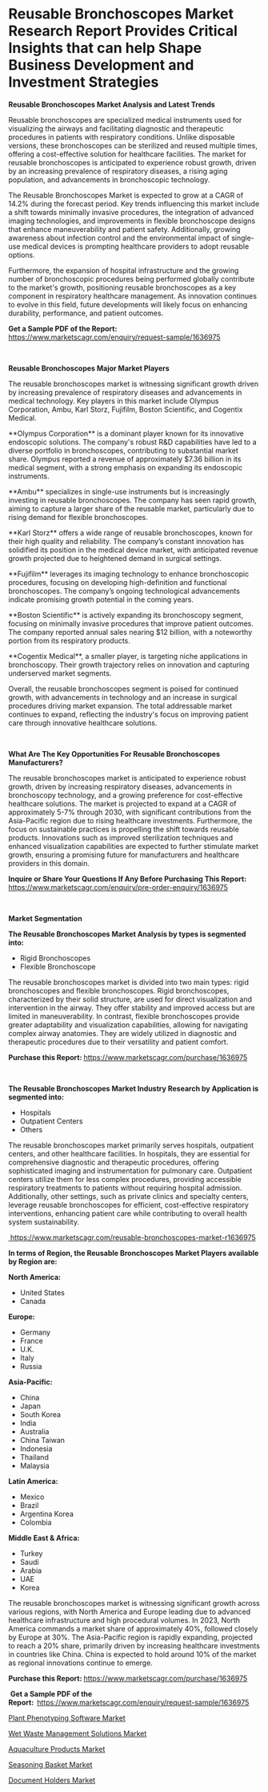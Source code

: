 <p><h1>Reusable Bronchoscopes Market Research Report Provides Critical Insights that can help Shape Business Development and Investment Strategies</h1></p><p><strong>Reusable Bronchoscopes Market Analysis and Latest Trends</strong></p>
<p><p>Reusable bronchoscopes are specialized medical instruments used for visualizing the airways and facilitating diagnostic and therapeutic procedures in patients with respiratory conditions. Unlike disposable versions, these bronchoscopes can be sterilized and reused multiple times, offering a cost-effective solution for healthcare facilities. The market for reusable bronchoscopes is anticipated to experience robust growth, driven by an increasing prevalence of respiratory diseases, a rising aging population, and advancements in bronchoscopic technology.</p><p>The Reusable Bronchoscopes Market is expected to grow at a CAGR of 14.2% during the forecast period. Key trends influencing this market include a shift towards minimally invasive procedures, the integration of advanced imaging technologies, and improvements in flexible bronchoscope designs that enhance maneuverability and patient safety. Additionally, growing awareness about infection control and the environmental impact of single-use medical devices is prompting healthcare providers to adopt reusable options.</p><p>Furthermore, the expansion of hospital infrastructure and the growing number of bronchoscopic procedures being performed globally contribute to the market's growth, positioning reusable bronchoscopes as a key component in respiratory healthcare management. As innovation continues to evolve in this field, future developments will likely focus on enhancing durability, performance, and patient outcomes.</p></p>
<p><strong>Get a Sample PDF of the Report:&nbsp;</strong> <a href="https://www.marketscagr.com/enquiry/request-sample/1636975">https://www.marketscagr.com/enquiry/request-sample/1636975</a></p>
<p>&nbsp;</p>
<p><strong>Reusable Bronchoscopes Major Market Players</strong></p>
<p><p>The reusable bronchoscopes market is witnessing significant growth driven by increasing prevalence of respiratory diseases and advancements in medical technology. Key players in this market include Olympus Corporation, Ambu, Karl Storz, Fujifilm, Boston Scientific, and Cogentix Medical.</p><p>**Olympus Corporation** is a dominant player known for its innovative endoscopic solutions. The company's robust R&D capabilities have led to a diverse portfolio in bronchoscopes, contributing to substantial market share. Olympus reported a revenue of approximately $7.36 billion in its medical segment, with a strong emphasis on expanding its endoscopic instruments.</p><p>**Ambu** specializes in single-use instruments but is increasingly investing in reusable bronchoscopes. The company has seen rapid growth, aiming to capture a larger share of the reusable market, particularly due to rising demand for flexible bronchoscopes.</p><p>**Karl Storz** offers a wide range of reusable bronchoscopes, known for their high quality and reliability. The company’s constant innovation has solidified its position in the medical device market, with anticipated revenue growth projected due to heightened demand in surgical settings.</p><p>**Fujifilm** leverages its imaging technology to enhance bronchoscopic procedures, focusing on developing high-definition and functional bronchoscopes. The company’s ongoing technological advancements indicate promising growth potential in the coming years.</p><p>**Boston Scientific** is actively expanding its bronchoscopy segment, focusing on minimally invasive procedures that improve patient outcomes. The company reported annual sales nearing $12 billion, with a noteworthy portion from its respiratory products.</p><p>**Cogentix Medical**, a smaller player, is targeting niche applications in bronchoscopy. Their growth trajectory relies on innovation and capturing underserved market segments.</p><p>Overall, the reusable bronchoscopes segment is poised for continued growth, with advancements in technology and an increase in surgical procedures driving market expansion. The total addressable market continues to expand, reflecting the industry's focus on improving patient care through innovative healthcare solutions.</p></p>
<p>&nbsp;</p>
<p><strong>What Are The Key Opportunities For Reusable Bronchoscopes Manufacturers?</strong></p>
<p><p>The reusable bronchoscopes market is anticipated to experience robust growth, driven by increasing respiratory diseases, advancements in bronchoscopy technology, and a growing preference for cost-effective healthcare solutions. The market is projected to expand at a CAGR of approximately 5-7% through 2030, with significant contributions from the Asia-Pacific region due to rising healthcare investments. Furthermore, the focus on sustainable practices is propelling the shift towards reusable products. Innovations such as improved sterilization techniques and enhanced visualization capabilities are expected to further stimulate market growth, ensuring a promising future for manufacturers and healthcare providers in this domain.</p></p>
<p><strong>Inquire or Share Your Questions If Any Before Purchasing This Report:</strong> <a href="https://www.marketscagr.com/enquiry/pre-order-enquiry/1636975">https://www.marketscagr.com/enquiry/pre-order-enquiry/1636975</a></p>
<p>&nbsp;</p>
<p><strong>Market Segmentation</strong></p>
<p><strong>The Reusable Bronchoscopes Market Analysis by types is segmented into:</strong></p>
<p><ul><li>Rigid Bronchoscopes</li><li>Flexible Bronchoscope</li></ul></p>
<p><p>The reusable bronchoscopes market is divided into two main types: rigid bronchoscopes and flexible bronchoscopes. Rigid bronchoscopes, characterized by their solid structure, are used for direct visualization and intervention in the airway. They offer stability and improved access but are limited in maneuverability. In contrast, flexible bronchoscopes provide greater adaptability and visualization capabilities, allowing for navigating complex airway anatomies. They are widely utilized in diagnostic and therapeutic procedures due to their versatility and patient comfort.</p></p>
<p><strong>Purchase this Report:&nbsp;</strong><a href="https://www.marketscagr.com/purchase/1636975">https://www.marketscagr.com/purchase/1636975</a></p>
<p>&nbsp;</p>
<p><strong>The Reusable Bronchoscopes Market Industry Research by Application is segmented into:</strong></p>
<p><ul><li>Hospitals</li><li>Outpatient Centers</li><li>Others</li></ul></p>
<p><p>The reusable bronchoscopes market primarily serves hospitals, outpatient centers, and other healthcare facilities. In hospitals, they are essential for comprehensive diagnostic and therapeutic procedures, offering sophisticated imaging and instrumentation for pulmonary care. Outpatient centers utilize them for less complex procedures, providing accessible respiratory treatments to patients without requiring hospital admission. Additionally, other settings, such as private clinics and specialty centers, leverage reusable bronchoscopes for efficient, cost-effective respiratory interventions, enhancing patient care while contributing to overall health system sustainability.</p></p>
<p><a href="https://www.marketscagr.com/reusable-bronchoscopes-market-r1636975">&nbsp;https://www.marketscagr.com/reusable-bronchoscopes-market-r1636975</a></p>
<p><strong>In terms of Region, the Reusable Bronchoscopes Market Players available by Region are:</strong></p>
<p>
    <p> <strong> North America: </strong>
        <ul>
            <li>United States</li>
            <li>Canada</li>
        </ul>
        </p> 
    <p> <strong> Europe: </strong>
        <ul>
            <li>Germany</li>
            <li>France</li>
            <li>U.K.</li>
            <li>Italy</li>
            <li>Russia</li>
        </ul>
        </p> 
    <p> <strong> Asia-Pacific: </strong>
        <ul>
            <li>China</li>
            <li>Japan</li>
            <li>South Korea</li>
            <li>India</li>
            <li>Australia</li>
            <li>China Taiwan</li>
            <li>Indonesia</li>
            <li>Thailand</li>
            <li>Malaysia</li>
        </ul>
        </p> 
    <p> <strong> Latin America: </strong>
        <ul>
            <li>Mexico</li>
            <li>Brazil</li>
            <li>Argentina Korea</li>
            <li>Colombia</li>
        </ul>
        </p> 
    <p> <strong> Middle East & Africa: </strong>
        <ul>
            <li>Turkey</li>
            <li>Saudi</li>
            <li>Arabia</li>
            <li>UAE</li>
            <li>Korea</li>
        </ul>
    </p>
    </p>
<p><p>The reusable bronchoscopes market is witnessing significant growth across various regions, with North America and Europe leading due to advanced healthcare infrastructure and high procedural volumes. In 2023, North America commands a market share of approximately 40%, followed closely by Europe at 30%. The Asia-Pacific region is rapidly expanding, projected to reach a 20% share, primarily driven by increasing healthcare investments in countries like China. China is expected to hold around 10% of the market as regional innovations continue to emerge.</p></p>
<p><strong>Purchase this Report: </strong><a href="https://www.marketscagr.com/purchase/1636975">https://www.marketscagr.com/purchase/1636975</a></p>
<p>&nbsp;<strong>Get a Sample PDF of the Report:&nbsp;&nbsp;</strong><a href="https://www.marketscagr.com/enquiry/request-sample/1636975">https://www.marketscagr.com/enquiry/request-sample/1636975</a></p>
<p><strong></strong></p>
<p><p><a href="https://www.linkedin.com/pulse/global-plant-phenotyping-software-market-trends-innovations-xbdzf?trackingId=JWu3E3daR7GGAPA8%2Fa9inQ%3D%3D">Plant Phenotyping Software Market</a></p><p><a href="https://medium.com/@riekewulansari3/global-wet-waste-management-solutions-market-is-projected-to-grow-at-a-cagr-of-13-7-8b3dd96b6e91">Wet Waste Management Solutions Market</a></p><p><a href="https://www.linkedin.com/pulse/emerging-market-trends-regional-analysis-aquaculture-products-bwbfe?trackingId=dt8qAHHnQRGKKtGqTXtR9Q%3D%3D">Aquaculture Products Market</a></p><p><a href="https://issuu.com/reportprime-2/docs/seasoning-basket-market-size-2030.p_0d40defba73e5c">Seasoning Basket Market</a></p><p><a href="https://issuu.com/reportprime-2/docs/document-holders-market-size-2030.p_f2522cf9f41101">Document Holders Market</a></p></p>